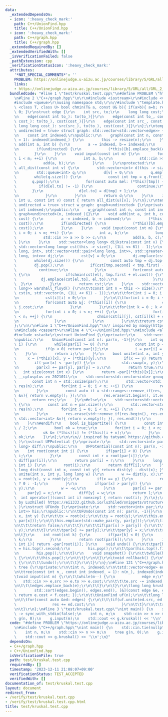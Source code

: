 ```yaml
---
data:
  _extendedDependsOn:
  - icon: ':heavy_check_mark:'
    path: C++/UnionFind.hpp
    title: C++/UnionFind.hpp
  - icon: ':heavy_check_mark:'
    path: C++/graph.hpp
    title: C++/graph.hpp
  _extendedRequiredBy: []
  _extendedVerifiedWith: []
  _isVerificationFailed: false
  _pathExtension: cpp
  _verificationStatusIcon: ':heavy_check_mark:'
  attributes:
    '*NOT_SPECIAL_COMMENTS*': ''
    PROBLEM: https://onlinejudge.u-aizu.ac.jp/courses/library/5/GRL/all/GRL_2_A
    links:
    - https://onlinejudge.u-aizu.ac.jp/courses/library/5/GRL/all/GRL_2_A
  bundledCode: "#line 1 \"test/kruskal.test.cpp\"\n#define PROBLEM \"https://onlinejudge.u-aizu.ac.jp/courses/library/5/GRL/all/GRL_2_A\"\
    \n#line 2 \"C++/graph.hpp\"\n\r\n#include <iostream>\r\n#include <vector>\r\n\
    #include <queue>\r\nusing namespace std;\r\n//#include \"template.hpp\"\r\ntemplate\
    \ <class T, class U> bool chmin(T& a, const U& b){ if(a>b){ a=b; return 1; } return\
    \ 0; }\r\nstruct edge {\r\n    int src, to;\r\n    long long cost;\r\n    edge(){}\r\
    \n    edge(const int to_): to(to_){}\r\n    edge(const int to_, const long long\
    \ cost_): to(to_), cost(cost_){}\r\n    edge(const int src_, const int to_, const\
    \ long long cost_): src(src_), to(to_), cost(cost_){}\r\n};\r\ntemplate <bool\
    \ undirected = true> struct graph: std::vector<std::vector<edge>> {\r\nprivate:\r\
    \n    const int indexed;\r\npublic:\r\n    graph(const int n, const int indexed_\
    \ = 1): indexed(indexed_) {\r\n        this -> resize(n);\r\n    }\r\n    void\
    \ add(int a, int b) {\r\n        a -= indexed, b-= indexed;\r\n        (*this)[a].emplace_back(edge(b));\r\
    \n        if(undirected) {\r\n            (*this)[b].emplace_back(edge(a));\r\n\
    \        }\r\n    }\r\n    void input(const int m) {\r\n        for(int i = 0;\
    \ i < m; ++i) {\r\n            int a, b;\r\n            std::cin >> a >> b;\r\n\
    \            add(a, b);\r\n        }\r\n    }\r\nprotected:\r\n    std::vector<int>\
    \ all_dist(const int v) {\r\n        std::vector<int> d(this -> size(), -1);\r\
    \n        std::queue<int> q;\r\n        d[v] = 0;\r\n        q.emplace(v);\r\n\
    \        while(q.size()) {\r\n            const int tmp = q.front();\r\n     \
    \       q.pop();\r\n            for(const auto &el: (*this)[tmp]) {\r\n      \
    \          if(d[el.to] != -1) {\r\n                    continue;\r\n         \
    \       }\r\n                d[el.to] = d[tmp] + 1;\r\n                q.emplace(el.to);\r\
    \n            }\r\n        }\r\n        return d;\r\n    }\r\n    int dist(const\
    \ int u, const int v) const { return all_dist(u)[v]; }\r\n};\r\ntemplate <bool\
    \ undirected = true> struct w_graph: graph<undirected> {\r\nprivate:\r\n    const\
    \ int indexed;\r\npublic:\r\n    w_graph(const int n, const int indexed_ = 1):\
    \ graph<undirected>(n, indexed_){}\r\n    void add(int a, int b, const long long\
    \ cost) {\r\n        a -= indexed, b -= indexed;\r\n        (*this)[a].emplace_back(edge(b,\
    \ cost));\r\n        if(undirected) {\r\n            (*this)[b].emplace_back(edge(a,\
    \ cost));\r\n        }\r\n    }\r\n    void input(const int m) {\r\n        for(int\
    \ i = 0; i < m; ++i) {\r\n            int a, b;\r\n            long long c;\r\n\
    \            std::cin >> a >> b >> c;\r\n            add(a, b, c);\r\n       \
    \ }\r\n    }\r\n    std::vector<long long> dijkstra(const int v) {\r\n       \
    \ std::vector<long long> cst(this -> size(), (1LL << 61) - 1);\r\n        std::priority_queue<std::pair<long\
    \ long, int>, std::vector<std::pair<long long, int>>, std::greater<std::pair<long\
    \ long, int>>> dj;\r\n        cst[v] = 0;\r\n        dj.emplace(cst[v], v);\r\n\
    \        while(dj.size()) {\r\n            const auto tmp = dj.top();\r\n    \
    \        dj.pop();\r\n            if(cst[tmp.second] < tmp.first) {\r\n      \
    \          continue;\r\n            }\r\n            for(const auto &el: (*this)[tmp.second])\
    \ {\r\n                if(chmin(cst[el], tmp.first + el.cost)) {\r\n         \
    \           dj.emplace(cst[el.to], el.to);\r\n                }\r\n          \
    \  }\r\n        }\r\n        return cst;\r\n    }\r\n    std::vector<std::vector<long\
    \ long>> warshall_floyd() {\r\n\t\tconst int n = this -> size();\r\n\t\tstd::vector\
    \ cst(n, std::vector(n, (1LL << 61) - 1));\r\n\t\tfor(int i = 0; i < n; ++i) {\r\
    \n            cst[i][i] = 0;\r\n        }\r\n\t\tfor(int i = 0; i < n; ++i) {\r\
    \n            for(const auto &j: (*this)[i]) {\r\n                cst[i][j] =\
    \ j.cost;\r\n            }\r\n        }\r\n\t\tfor(int k = 0 ; k < n; ++k) {\r\
    \n            for(int i = 0; i < n; ++i) {\r\n                for(int j = 0; j\
    \ < n; ++j) {\r\n                    chmin(cst[i][j], cst[i][k] + cst[k][j]);\r\
    \n                }\r\n            }\r\n        }\r\n\t\treturn cst;\r\n\t}\r\n\
    };\r\n\r\n#line 1 \"C++/UnionFind.hpp\"\n// inspired by maspy(https://github.com/maspypy/library/blob/main/ds/unionfind/unionfind.hpp)\r\
    \n#include <cassert>\r\n#line 4 \"C++/UnionFind.hpp\"\n#include <algorithm>\r\n\
    #include <stack>\r\nstruct UnionFind {\r\nprivate:\r\n    std::vector<int> par;\r\
    \npublic:\r\n    UnionFind(const int n): par(n, -1){}\r\n    int operator[](int\
    \ i) {\r\n        while(par[i] >= 0) {\r\n            const int p = par[par[i]];\r\
    \n            if(p < 0) return par[i];\r\n            i = par[i] = p;\r\n    \
    \    }\r\n        return i;\r\n    }\r\n    bool unite(int x, int y) {\r\n   \
    \     x = (*this)[x], y = (*this)[y];\r\n        if(x == y) return false;\r\n\
    \        if(-par[x] < -par[y]) {\r\n            std::swap(x, y);\r\n        }\r\
    \n        par[x] += par[y], par[y] = x;\r\n        return true;\r\n    }\r\n \
    \   int size(const int x) {\r\n        return -par[(*this)[x]];\r\n    }\r\n#if\
    \ __cplusplus >= 202101L\r\n    std::vector<std::vector<int>> groups() {\r\n \
    \       const int n = std::ssize(par);\r\n        std::vector<std::vector<int>>\
    \ res(n);\r\n        for(int i = 0; i < n; ++i) {\r\n            res[(*this)[i]].emplace_back(i);\r\
    \n        }\r\n        const auto it = std::ranges::remove_if(res, [&](const std::vector<int>\
    \ &v){ return v.empty(); });\r\n        res.erase(it.begin(), it.end());\r\n \
    \       return res;\r\n    }\r\n#else\r\n    std::vector<std::vector<int>> groups()\
    \ {\r\n        const int n = par.size();\r\n        std::vector<std::vector<int>>\
    \ res(n);\r\n        for(int i = 0; i < n; ++i) {\r\n            res[(*this)[i]].emplace_back(i);\r\
    \n        }\r\n        res.erase(std::remove_if(res.begin(), res.end(), [&](const\
    \ std::vector<int> &v){ return v.empty(); }), res.end());\r\n        return res;\r\
    \n    }\r\n#endif\r\n    bool is_bipartite() {\r\n        const int n = par.size()\
    \ / 2;\r\n        bool ok = true;\r\n        for(int i = 0; i < n; ++i) {\r\n\
    \            ok &= (*this)[i] != (*this)[i + n];\r\n        }\r\n        return\
    \ ok;\r\n    }\r\n};\r\n\r\n// inspired by tatyam( https://github.com/tatyam-prime/kyopro_library/blob/master/UnionFind.cpp\
    \ )\r\nstruct UFPotential {\r\nprivate:\r\n    std::vector<int> par;\r\n    std::vector<long\
    \ long> diff;\r\npublic:\r\n    UFPotential(const int n): par(n, -1), diff(n){}\r\
    \n    int root(const int i) {\r\n        if(par[i] < 0) {\r\n            return\
    \ i;\r\n        }\r\n        const int r = root(par[i]);\r\n        diff[i] +=\
    \ diff[par[i]];\r\n        return par[i] = r;\r\n    }\r\n    long long dist(const\
    \ int i) {\r\n        root(i);\r\n        return diff[i];\r\n    }\r\n    long\
    \ long dist(const int x, const int y){ return dist(y) - dist(x); }\r\n    int\
    \ unite(int x, int y, long long w) {\r\n        w += dist(y, x);\r\n        x\
    \ = root(x), y = root(y);\r\n        if(x == y) {\r\n            return w == 0\
    \ ? 0 : -1;\r\n        }\r\n        if(par[x] > par[y]) {\r\n            std::swap(x,\
    \ y);\r\n            w = -w;\r\n        }\r\n        par[x] += par[y];\r\n   \
    \     par[y] = x;\r\n        diff[y] = w;\r\n        return 1;\r\n    }\r\n  \
    \  int operator[](const int i) noexcept { return root(i); }\r\n};\r\n\r\n// inspired\
    \ by Luzhiled( https://ei1333.github.io/luzhiled/snippets/structure/union-find.html\
    \ )\r\nstruct UFUndo {\r\nprivate:\r\n    std::vector<int> par;\r\n\tstd::stack<std::pair<int,\
    \ int>> his;\r\npublic:\r\n\tUFUndo(const int n): par(n, -1){}\r\n    bool unite(int\
    \ x, int y) {\r\n\t\tx = root(x);\r\n\t\ty = root(y);\r\n\t\this.emplace(std::make_pair(x,\
    \ par[x]));\r\n\t\this.emplace(std::make_pair(y, par[y]));\r\n\t\tif(x == y) {\r\
    \n\t\t\treturn false;\r\n\t\t}\r\n\t\tif(par[x] > par[y]) {\r\n\t\t\tstd::swap(x,\
    \ y);\r\n\t\t}\r\n\t\tpar[x] += par[y];\r\n\t\tpar[y] = x;\r\n\t\treturn true;\r\
    \n\t}\r\n    int root(int k) {\r\n        if(par[k] < 0) {\r\n            return\
    \ k;\r\n        }\r\n        return root(par[k]);\r\n    }\r\n    int size(const\
    \ int i){ return -par[root(i)]; }\r\n    void undo() {\r\n\t\tpar[his.top().first]\
    \ = his.top().second;\r\n        his.pop();\r\n\t\tpar[his.top().first] = his.top().second;\r\
    \n        his.pop();\r\n\t}\r\n    void snapshot() {\r\n\t\twhile(his.size())\
    \ {\r\n\t\t\this.pop();\r\n\t\t}\r\n\t}\r\n\tvoid rollback() {\r\n\t\twhile(his.size())\
    \ {\r\n\t\t\tundo();\r\n\t\t}\r\n\t}\r\n};\n#line 121 \"C++/graph.hpp\"\nstruct\
    \ tree {\r\nprivate:\r\n\tint n, indexed;\r\n\tstd::vector<edge> edges;\r\npublic:\r\
    \n\ttree(const int n_, const int indexed_ = 1): n(n_), indexed(indexed_){}\r\n\
    \tvoid input(int m) {\r\n\t\twhile(m--) {\r\n            edge e;\r\n         \
    \   std::cin >> e.src >> e.to >> e.cost;\r\n\t\t\te.src -= indexed, e.to -= indexed;\r\
    \n\t\t\tedges.emplace_back(e);\r\n\t\t}\r\n\t}\r\n\tlong long kruskal() {\r\n\
    \        std::sort(edges.begin(), edges.end(), [&](const edge &e, const edge &f){\
    \ return e.cost < f.cost; });\r\n\t\tUnionFind uf(n);\r\n\t\tlong long res = 0;\r\
    \n\t\tfor(const auto &ed: edges) {\r\n\t\t\tif(uf.unite(ed.src, ed.to)) {\r\n\
    \                res += ed.cost;\r\n            }\r\n\t\t}\r\n\t\treturn res;\r\
    \n\t}\r\n};\n#line 3 \"test/kruskal.test.cpp\"\nint main() {\n    std::cin.tie(nullptr)\
    \ -> sync_with_stdio(false);\n    int n, m;\n    std::cin >> n >> m;\n    tree\
    \ g(n, 0);\n    g.input(m);\n    std::cout << g.kruskal() << '\\n';\n}\n"
  code: "#define PROBLEM \"https://onlinejudge.u-aizu.ac.jp/courses/library/5/GRL/all/GRL_2_A\"\
    \n#include \"C++/graph.hpp\"\nint main() {\n    std::cin.tie(nullptr) -> sync_with_stdio(false);\n\
    \    int n, m;\n    std::cin >> n >> m;\n    tree g(n, 0);\n    g.input(m);\n\
    \    std::cout << g.kruskal() << '\\n';\n}"
  dependsOn:
  - C++/graph.hpp
  - C++/UnionFind.hpp
  isVerificationFile: true
  path: test/kruskal.test.cpp
  requiredBy: []
  timestamp: '2023-12-11 21:08:07+09:00'
  verificationStatus: TEST_ACCEPTED
  verifiedWith: []
documentation_of: test/kruskal.test.cpp
layout: document
redirect_from:
- /verify/test/kruskal.test.cpp
- /verify/test/kruskal.test.cpp.html
title: test/kruskal.test.cpp
---
```

